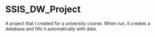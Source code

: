 # SSIS_DW_Project
A project that I created for a university course. When run, it creates a database and fills it automatically with data.
